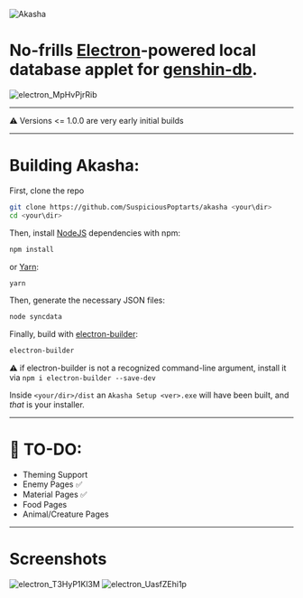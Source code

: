 ![Akasha](https://i.imgur.com/Wrf8TXo.png)

No-frills [Electron](https://github.com/electron/electron)-powered local database applet for [genshin-db](https://github.com/search?q=genshin-db).
======

![electron_MpHvPjrRib](https://user-images.githubusercontent.com/98726245/213424256-416360e3-463f-4595-9c12-a5b4d15ca679.gif)

___

⚠️ Versions <= 1.0.0 are very early initial builds
___

# Building Akasha:

First, clone the repo
```bash
git clone https://github.com/SuspiciousPoptarts/akasha <your\dir>
cd <your\dir>
```
Then, install [NodeJS](https://nodejs.org/en/) dependencies with npm:
```bash
npm install
```
or [Yarn](https://yarnpkg.com/):
```bash
yarn
```

Then, generate the necessary JSON files:
```bash
node syncdata
```

Finally, build with [electron-builder](https://github.com/electron-userland/electron-builder):
```bash
electron-builder
```
⚠️ if electron-builder is not a recognized command-line argument, install it via `npm i electron-builder --save-dev`

Inside `<your/dir>/dist` an `Akasha Setup <ver>.exe` will have been built, and *that* is your installer.


___

# 📝 TO-DO:
* Theming Support
* Enemy Pages ✅
* Material Pages ✅
* Food Pages
* Animal/Creature Pages
___

# Screenshots

![electron_T3HyP1Kl3M](https://user-images.githubusercontent.com/98726245/213595882-ccab3b46-8636-484f-b764-7a57ee38b2fd.png)
![electron_UasfZEhi1p](https://user-images.githubusercontent.com/98726245/213595890-5836fb06-d239-4a48-9988-7c120d81cd18.png)
